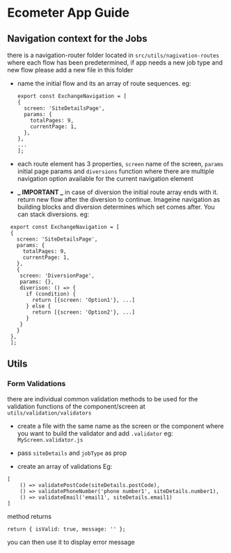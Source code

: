# Ecometer App Guide

## Navigation context for the Jobs

there is a navigation-router folder located in `src/utils/nagivation-routes` where each flow has been predetermined, if app needs a new job type and new flow please add a new file in this folder

- name the initial flow and its an array of route sequences. eg:

  ```
  export const ExchangeNavigation = [
  {
    screen: 'SiteDetailsPage',
    params: {
      totalPages: 9,
      currentPage: 1,
    },
  },
  ...
  ];
  ```

- each route element has 3 properties, `screen` name of the screen, `params` initial page params and `diversions` function where there are multiple navigation option available for the current navigation element

- **_ IMPORTANT _** in case of diversion the initial route array ends with it. return new flow after the diversion to continue. Imageine navigation as building blocks and diversion determines which set comes after. You can stack diversions. eg:

```
 export const ExchangeNavigation = [
 {
   screen: 'SiteDetailsPage',
   params: {
     totalPages: 9,
     currentPage: 1,
   },
   {
    screen: 'DiversionPage',
    params: {},
    diverison: () => {
      if (condition) {
        return [{screen: 'Option1'}, ...]
      } else {
        return [{screen: 'Option2'}, ...]
      }
    }
   }
 },
 ];
```

## Utils

### Form Validations

there are individual common validation methods to be used for the validation functions of the component/screen at `utils/validation/validators`

- create a file with the same name as the screen or the component where you want to build the validator and add `.validator` eg: `MyScreen.validator.js`

- pass `siteDetails` and `jobType` as prop

- create an array of validations
  Eg:

```
[
    () => validatePostCode(siteDetails.postCode),
    () => validatePhoneNumber('phone number1', siteDetails.number1),
    () => validateEmail('email1', siteDetails.email1)
]
```

method returns

```
return { isValid: true, message: '' };
```

you can then use it to display error message
